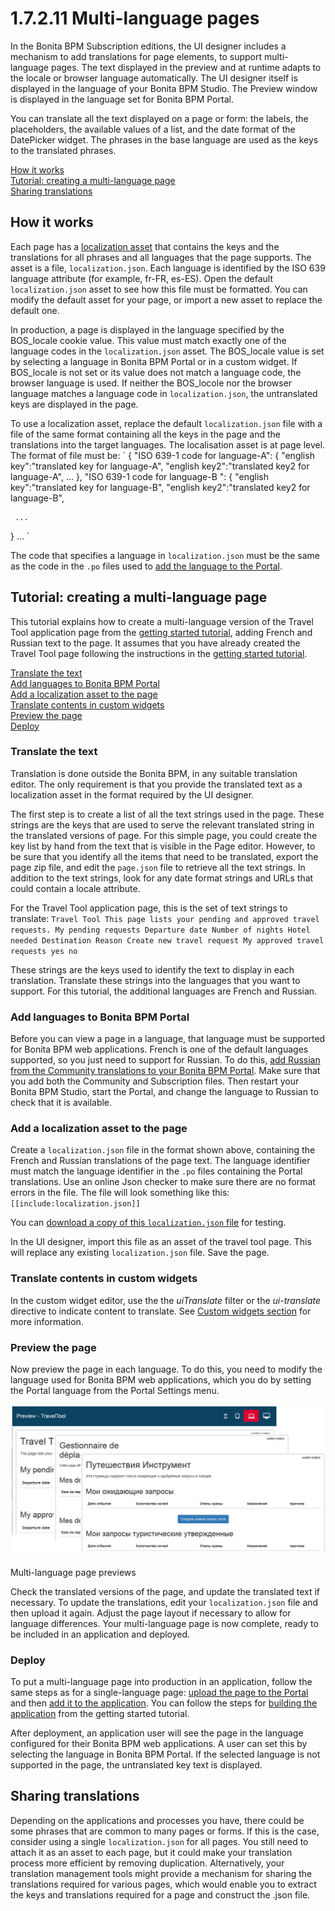 # 1.7.2.11 Multi-language pages
In the Bonita BPM Subscription editions, the UI designer includes a mechanism to add translations for page elements, to support multi-language pages. 
The text displayed in the preview and at runtime adapts to the locale or browser language automatically. The UI designer itself is displayed in the language of your Bonita BPM Studio.
The Preview window is displayed in the language set for Bonita BPM Portal.

You can translate all the text displayed on a page or form: the labels, the placeholders, the available values of a list, and the date format of the DatePicker widget. 
The phrases in the base language are used as the keys to the translated phrases. 

[How it works](#howitworks)  
[Tutorial: creating a multi-language page](#tutorial)  
[Sharing translations](#sharing)

## How it works

Each page has a [localization asset](/assets.md) that contains the keys and the translations for all phrases and all languages that the page supports. 
The asset is a file, `localization.json`. Each language is identified by the ISO 639 language attribute (for example, fr-FR, es-ES). 
Open the default `localization.json` asset to see how this file must be formatted. You can modify the default asset for your page, or import a new asset to replace the default one.

In production, a page is displayed in the language specified by the BOS\_locale cookie value. This value must match exactly one of the language codes in the `localization.json` asset.
The BOS\_locale value is set by selecting a language in Bonita BPM Portal or in a custom widget.
If BOS\_locale is not set or its value does not match a language code, the browser language is used. 
If neither the BOS\_locole nor the browser language matches a language code in `localization.json`, the untranslated keys are displayed in the page.

To use a localization asset, replace the default `localization.json` file with a file of the same format containing all the keys in the page and the translations into the target languages. The localisation asset is at page level. 
The format of file must be:
`
{
"ISO 639-1 code for language-A": 
  {
    "english key":"translated key for language-A",
    "english key2":"translated key2 for language-A",
     ...
   },
"ISO 639-1 code for language-B ": 
  {
    "english key":"translated key for language-B",
  "english key2":"translated key2 for language-B",

     ...
   }
  ...
`

The code that specifies a language in `localization.json` must be the same as the code in the `.po` files used to [add the language to the Portal](/languages.md).

## Tutorial: creating a multi-language page

This tutorial explains how to create a multi-language version of the Travel Tool application page from the [getting started tutorial](/getting-started-tutorial.md), adding French and Russian text to the page. 
It assumes that you have already created the Travel Tool page following the instructions in the [getting started tutorial](/getting-started-tutorial.md).

[Translate the text](#translate)  
[Add languages to Bonita BPM Portal](#locales)  
[Add a localization asset to the page](#asset)  
[Translate contents in custom widgets](#custom-widget)  
[Preview the page](#preview)  
[Deploy](#deploy)  

### Translate the text

Translation is done outside the Bonita BPM, in any suitable translation editor. The only requirement is that you provide the translated text as a localization asset in the format required by the UI designer.

The first step is to create a list of all the text strings used in the page. These strings are the keys that are used to serve the relevant translated string in the translated versions of page. 
For this simple page, you could create the key list by hand from the text that is visible in the Page editor. 
However, to be sure that you identify all the items that need to be translated, export the page zip file, and edit the `page.json` file to retrieve all the text strings. 
In addition to the text strings, look for any date format strings and URLs that could contain a locale attribute.

For the Travel Tool application page, this is the set of text strings to translate:
`
Travel Tool
This page lists your pending and approved travel requests.
My pending requests
Departure date
Number of nights
Hotel needed
Destination
Reason
Create new travel request
My approved travel requests
yes
no
`

These strings are the keys used to identify the text to display in each translation. Translate these strings into the languages that you want to support. For this tutorial, the additional languages are French and Russian.

### Add languages to Bonita BPM Portal

Before you can view a page in a language, that language must be supported for Bonita BPM web applications. 
French is one of the default languages supported, so you just need to support for Russian. 
To do this, [add Russian from the Community translations to your Bonita BPM Portal](/languages.md). 
Make sure that you add both the Community and Subscription files. Then restart your Bonita BPM Studio, start the Portal, and change the language to Russian to check that it is available.

### Add a localization asset to the page

Create a `localization.json` file in the format shown above, containing the French and Russian translations of the page text. 
The language identifier must match the language identifier in the `.po` files containing the Portal translations.
Use an online Json checker to make sure there are no format errors in the file. The file will look something like this:
`
[[include:localization.json]]
`

You can [download a copy of this `localization.json` file](images/special_code/localization.json) for testing.

In the UI designer, import this file as an asset of the travel tool page. This will replace any existing `localization.json` file. Save the page.

### Translate contents in custom widgets

In the custom widget editor, use the the _uiTranslate_ filter or the _ui-translate_ directive to indicate content to translate. See [Custom widgets section](/custom-widgets.md#custom-widget-translation) for more information.

### Preview the page

Now preview the page in each language. To do this, you need to modify the language used for Bonita BPM web applications, which you do by setting the Portal language from the Portal Settings menu.

![Multi-language page previews](images/images-6_0/l10n-combined-previews.png)

Multi-language page previews

Check the translated versions of the page, and update the translated text if necessary. To update the translations, edit your `localization.json` file and then upload it again.
Adjust the page layout if necessary to allow for language differences. Your multi-language page is now complete, ready to be included in an application and deployed.

### Deploy

To put a multi-language page into production in an application, follow the same steps as for a single-language page: [upload the page to the Portal](/resource-management.md#import) and then [add it to the application](/applications.md#pages). You can follow the steps for [building the application](/getting-started-tutorial.md#build-app) from the getting started tutorial.

After deployment, an application user will see the page in the language configured for their Bonita BPM web applications. A user can set this by selecting the language in Bonita BPM Portal.
If the selected language is not supported in the page, the untranslated key text is displayed.

## Sharing translations

Depending on the applications and processes you have, there could be some phrases that are common to many pages or forms. 
If this is the case, consider using a single `localization.json` for all pages. 
You still need to attach it as an asset to each page, but it could make your translation process more efficient by removing duplication. 
Alternatively, your translation management tools might provide a mechanism for sharing the translations required for various pages, which would enable you to extract the keys and translations required for a page and construct the .json file.